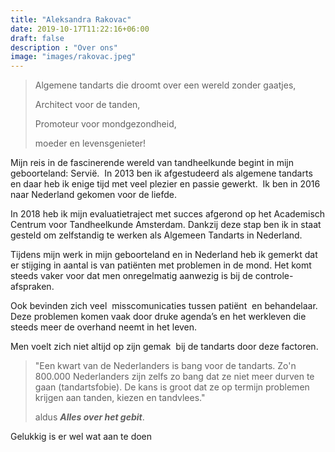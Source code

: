 ```yaml
---
title: "Aleksandra Rakovac"
date: 2019-10-17T11:22:16+06:00
draft: false
description : "Over ons"
image: "images/rakovac.jpeg"
---
```


> Algemene tandarts die droomt over een wereld zonder gaatjes, 
> 
> Architect voor de tanden, 
> 
> Promoteur voor mondgezondheid, 
> 
> moeder en levensgenieter! 

Mijn reis in de fascinerende wereld van tandheelkunde begint in mijn geboorteland: Servië. 
In 2013 ben ik afgestudeerd als algemene tandarts en daar heb ik enige tijd met veel plezier en passie gewerkt. 
Ik ben in 2016 naar Nederland gekomen voor de liefde. 

In 2018 heb ik mijn evaluatietraject met succes afgerond op het Academisch Centrum voor Tandheelkunde Amsterdam.
Dankzij deze stap ben ik in staat gesteld om zelfstandig te werken als Algemeen Tandarts in Nederland. 

Tijdens mijn werk in mijn geboorteland en in Nederland heb ik gemerkt dat er stijging in aantal is van patiënten met problemen in de mond. Het komt steeds vaker voor dat men onregelmatig aanwezig is bij de controle- afspraken. 

Ook bevinden zich veel  misscomunicaties tussen patiënt  en behandelaar. Deze problemen komen vaak door druke agenda’s en het werkleven die steeds meer de overhand neemt in het leven. 

Men voelt zich niet altijd op zijn gemak  bij de tandarts door deze factoren. 

> "Een kwart van de Nederlanders is bang voor de tandarts. Zo'n 800.000 Nederlanders zijn zelfs zo bang dat ze niet meer durven te gaan (tandartsfobie). De kans is groot dat ze op termijn problemen krijgen aan tanden, kiezen en tandvlees."
> 
> aldus ***Alles over het gebit***.

Gelukkig is er wel wat aan te doen
